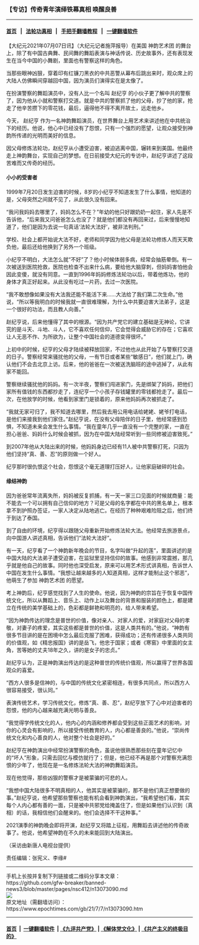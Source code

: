 ### 【专访】传奇青年演绎铁幕真相 唤醒良善
------------------------

#### [首页](https://github.com/gfw-breaker/banned-news3/blob/master/README.md) &nbsp;&nbsp;|&nbsp;&nbsp; [法轮功真相](https://github.com/begood0513/basic/blob/master/README.md)  &nbsp;&nbsp;|&nbsp;&nbsp; [手把手翻墙教程](https://github.com/gfw-breaker/guides/wiki)  &nbsp;&nbsp;|&nbsp;&nbsp; [一键翻墙软件](https://github.com/gfw-breaker/nogfw/blob/master/README.md)  



<div><p>
 【大纪元2021年07月07日讯】（大纪元记者施萍报导）在美国
 <ok href="https://www.epochtimes.com/gb/tag/%E7%A5%9E%E9%9F%B5%E8%89%BA%E6%9C%AF%E5%9B%A2.html">
  神韵艺术团
 </ok>
 的舞台上，除了有中国古典舞、民间舞的舞蹈表演与神话传说、历史故事外，还有表现发生在当今中国的小舞剧，里面也有警察这样的角色。
</p>
<p>
 当那些眼神凶狠，穿着印有红镰刀黑衣的中共恶警从幕布后跳出来时，观众席上的大陆人仿佛瞬间穿越回中国，因为演员们演得实在是太像了。
</p>
<p>
 在扮演警察的舞蹈演员中，没有人比一个名叫
 <ok href="https://www.epochtimes.com/gb/tag/%E8%B5%B5%E7%BA%AA%E4%BA%A8.html">
  赵纪亨
 </ok>
 的小伙子更了解中共的警察了，因为他从小就和警察打交道。就是中共的警察抓了他的父母，抄了他的家，抢走了他辛苦攒下的零花钱，最后，逼得他不得不离开故土，远走他乡。
</p>
<p>
 今天，
 <ok href="https://www.epochtimes.com/gb/tag/%E8%B5%B5%E7%BA%AA%E4%BA%A8.html">
  赵纪亨
 </ok>
 作为一名神韵舞蹈演员，在世界舞台上用艺术来讲述他在中共统治下的经历。他说，他心中已经没有了怨恨，只有一个强烈的愿望，让观众接受到神韵所传递的光明而美好的信息。
</p>
<p>
 因父母修炼法轮功，赵纪亨从小遭受迫害，被迫逃离中国，辗转来到美国。他最终走上神韵舞台，实现自己的梦想。在日前接受大纪元的专访中，赵纪亨讲述了这段苦难而又传奇的经历。
</p>
<h4>
 小小的受害者
</h4>
<p>
 1999年7月20日发生迫害的时候，8岁的小纪亨不知道发生了什么事情，他知道的是，父母突然之间就不见了，从此很久没有回来。
</p>
<p>
 “我问我妈妈去哪里了，妈妈怎么不在？”年幼的他只好跟奶奶一起住，家人先是不告诉他，“后来我又问爸爸怎么也没了？就是他们都没有再回来过，后来慢慢地知道了，他们是因为去说一句真话‘法轮大法好’，被非法判刑。”
</p>
<p>
 学校、社会上都开始说大法不好，老师和同学因为他父母是法轮功修炼人而天天欺负他，最后还给他换到了另外一个班级。
</p>
<p>
 小纪亨不明白，大法怎么就“不好”了？他小时候体弱多病，经常会抽筋晕倒。有一次被送到医院抢救，医院也检查不出来什么病，要给他大脑穿刺，但妈妈害怕他会因此变傻，就没有同意。一直到1996年妈妈修炼法轮功以后，带着他炼功，他的身体才真正好起来。从此没有吃过一片药，去过一次医院。
</p>
<p>
 “我不敢想像如果没有大法我还能不能活下来……大法给了我们第二次生命。”他说，“所以等我明白的时候我就一直很难理解，为什么中共要迫害大法弟子，这是一个很好的功法，而且教人向善。”
</p>
<p>
 赵纪亨说，后来他懂得了其中的根源。“因为共产党它的建立基础是无神论，它讲究的是斗天、斗地、斗人，它不喜欢任何信仰，它会觉得会威胁它的存在；它喜欢让人无恶不作、为所欲为，让整个中国社会的道德变得很坏。”
</p>
<p>
 上初中的时候，纪亨的父母才陆续被释放回家，不过他也从此开始了与警察打交道的日子。警察经常来骚扰他的父母，一有节日或者某些“敏感日”，他们就上门，确认他们不会去北京上访。后来，他的爸爸在一次被送洗脑班的途中逃掉了，从此有家不能回。
</p>
<p>
 警察继续骚扰他的妈妈。有一次半夜，警察们闯进家门，先是绑架了妈妈，把他们家所有值钱的东西都抄走了，连纪亨一个小孩子存钱罐里的零钱都抢走了。最后一次，在他放学的时候，他看到家里门是锁着的，原来他妈妈再次被抓走了。
</p>
<p>
 “我就无家可归了，我不知道去哪里，然后我去用公用电话给姥姥、姥爷打电话，是他们来接我到他们家住。”赵纪亨说，在没有父母陪伴的日子里，他经常感到恐惧，不知道未来会发生什么事情。“我在童年几乎一直没有一个完整的家，一直在担心爸爸、妈妈什么时候会被抓，因为在中国大陆经常听到一些同修被迫害致死。”
</p>
<p>
 到2007年他从大陆出来的时候，他妈妈身边已经有11人被中共警察打死，只因为他们坚持“真、善、忍”的原则做一个好人。
</p>
<p>
 纪亨那时很仇恨这个社会，怨恨这个毫无道理打压好人，让他家庭破碎的社会。
</p>
<h4>
 缘结神韵
</h4>
<p>
 因为爸爸常年流离失所，妈妈被反复抓捕，有一天一家三口见面的时候就商量：能不能去一个可以拥有自己信仰的地方？可是父母的名字都在中共的黑名单上，根本拿不到护照办签证，一家人决定从陆地逃亡。在经历了种种艰难险阻之后，他们终于到达了泰国。
</p>
<p>
 到了自由的环境，纪亨得以跟随父母重新开始修炼法轮大法。他经常去旅游景点，向中国游人讲述真相，告诉他们“法轮大法好”。
</p>
<p>
 有一天，纪亨看了一个神韵新年晚会的节目，名字叫做“升起的莲”，里面讲述的是中国大陆的大法弟子遭受迫害，在监狱里坚持信仰的故事。他感到非常震撼，那几乎就是他自己的故事。同时他也深受启发，原来可以用艺术形式讲真相，告诉世人中国在发生什么事情。“我想让越来越多的人知道真相，这样才能制止这个邪恶”，他萌生了参加
 <ok href="https://www.epochtimes.com/gb/tag/%E7%A5%9E%E9%9F%B5%E8%89%BA%E6%9C%AF%E5%9B%A2.html">
  神韵艺术团
 </ok>
 的愿望。
</p>
<p>
 考上神韵后，纪亨感觉找到了人生的使命。他说，因为神韵的宗旨在于恢复中国传统文化，所以从舞蹈上、音乐上、动作上以及舞台的背景和服装的颜色上，都是建立在传统的美学基础上的，色彩都是鲜艳和明亮的，给人带来希望。
</p>
<p>
 “因为神韵传达的理念是普世的价值，像对亲人、对家人的爱，对家庭对父母的孝敬，对妻子的疼爱，其实这些都是普世的价值，这是人类共有的。”他说，“神韵有很多节目讲的是在困境中怎么最后克服了困难，获得成功；还有传递很多人类共同的价值观，如《精忠报国》讲的是岳飞，他忠于国家；或者《寒窑》中里面的女主角，苦等她的丈夫18年之久，讲的是女子的忠贞。”
</p>
<p>
 赵纪亨认为，正是神韵演出传达的是这种普世的传统价值观，所以赢得了世界各国观众的喜爱。
</p>
<p>
 “西方人很多是信神的，与中国的传统文化紧密相连，有很多共同点，所以西方人很容易接受，很认同。”
</p>
<p>
 表演传统艺术，学习传统文化，修炼“真、善、忍”，赵纪亨放下了心中对迫害者的怨恨，他的内心越来越充满光明与善良。
</p>
<p>
 “我觉得学传统文化的人，他内心的内涵和修养都会受到这些正面艺术的影响，对你的心灵会有影响的，所以接受传统教育的人，内心都是善良的。”他说，“崇尚传统文化和内心善良的人，他对整个社会是好的。”
</p>
<p>
 赵纪亨在神韵演出中经常扮演警察的角色，虽说他很熟悉那些刻在童年记忆中的“坏人”形象，只需去回忆与模仿就行了；但是，他已经不再是那个对警察充满怨恨的少年了，他现在是一名修炼法轮大法的神韵舞蹈演员。
</p>
<p>
 现在他觉得，那些凶狠的警察才是被蒙骗的可悲的人。
</p>
<p>
 “我想中国大陆很多不明真相的人，他其实是被蒙骗的，那不是他们真正想要做的事。”赵纪亨说，他希望那些警察也能有机会看到神韵演出，“我希望他们看，其实每个人内心都有善的一面，只是被中共邪党给掩盖住了，但是如果他们认识到（真相）的话，我相信他们会醒来的。他们会选择不干这种事。”
</p>
<p>
 2021演季的神韵晚会即将开演，赵纪亨又将踏上征程，用舞蹈去讲述他的传奇故事了。他说，他希望神韵在不久的未来能回到大陆演出。
</p>
<p>
 （采访由新唐人电视台提供）
</p>
<p>
 责任编辑：张宪义、李缘#
</p>
</div>
<hr/>
手机上长按并复制下列链接或二维码分享本文章：<br/>
https://github.com/gfw-breaker/banned-news3/blob/master/pages/nsc412/n13073090.md <br/>
<a href='https://github.com/gfw-breaker/banned-news3/blob/master/pages/nsc412/n13073090.md'><img src='https://github.com/gfw-breaker/banned-news3/blob/master/pages/nsc412/n13073090.md.png'/></a> <br/>
原文地址（需翻墙访问）：https://www.epochtimes.com/gb/21/7/7/n13073090.htm


------------------------
#### [首页](https://github.com/gfw-breaker/banned-news3/blob/master/README.md) &nbsp;|&nbsp; [一键翻墙软件](https://github.com/gfw-breaker/nogfw/blob/master/README.md) &nbsp;| [《九评共产党》](https://github.com/gfw-breaker/9ping.md/blob/master/README.md#九评之一评共产党是什么) | [《解体党文化》](https://github.com/gfw-breaker/jtdwh.md/blob/master/README.md) | [《共产主义的终极目的》](https://github.com/gfw-breaker/gczydzjmd.md/blob/master/README.md)


<img src='http://gfw-breaker.win/banned-news3/pages/nsc412/n13073090.md' width='0px' height='0px'/>